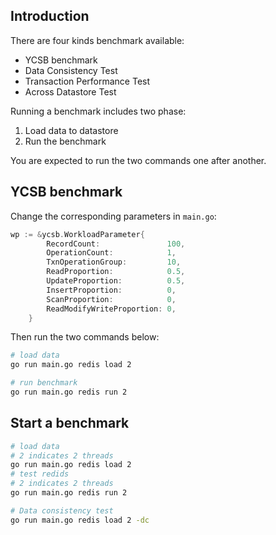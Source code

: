 ## Introduction

There are four kinds benchmark available:

+ YCSB benchmark
+ Data Consistency Test
+ Transaction Performance Test
+ Across Datastore Test

Running a benchmark includes two phase:

1. Load data to datastore
2. Run the benchmark

You are expected to run the two commands one after another.


## YCSB benchmark

Change the corresponding parameters in `main.go`:

```go
wp := &ycsb.WorkloadParameter{
		RecordCount:               100,
		OperationCount:            1,
		TxnOperationGroup:         10,
		ReadProportion:            0.5,
		UpdateProportion:          0.5,
		InsertProportion:          0,
		ScanProportion:            0,
		ReadModifyWriteProportion: 0,
	}
```

Then run the two commands below:

```bash
# load data
go run main.go redis load 2

# run benchmark
go run main.go redis run 2
```

## Start a benchmark

```bash
# load data
# 2 indicates 2 threads
go run main.go redis load 2
# test redids
# 2 indicates 2 threads
go run main.go redis run 2

# Data consistency test
go run main.go redis load 2 -dc
```